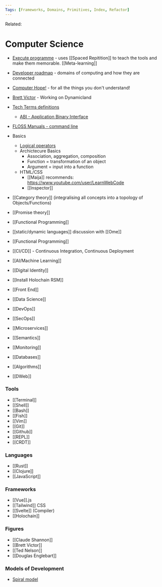 ```yaml
---
Tags: [Frameworks, Domains, Primitives, Index, Refactor]
---
```

Related: 
# Computer Science

- [Execute programme](https://www.executeprogram.com/) - uses [[Spaced Repitition]] to teach the tools and make them memorable. [[Meta-learning]]
- [Developer roadmap](https://github.com/kamranahmedse/developer-roadmap) - domains of computing and how they are connected
- [Computer Hope!](https://www.computerhope.com) - for all the things you don't understand!
- [Brett Victor](http://worrydream.com/?fbclid=IwAR3Ql6ka1wYvK4ReUJ2q1N4dChTJWJwDzPAfyV0ctKnj4UVlil4BJ-Bt964) - Working on Dynamicland
- [Tech Terms definitions](https://techterms.com/)
    - [ABI - Application Binary Interface](https://en.wikipedia.org/wiki/Application_binary_interface)
- [FLOSS Manuals - command line](http://write.flossmanuals.net/command-line/introduction/)
- Basics
   
    - [Logical operators](https://javascript.info/logical-operators)
    - Archictecure Basics
        - Association, aggregation, composition
        - Function = transformation of an object
        - Argument = input into a function
    - HTML/CSS
        - [[Maija]] recommends: https://www.youtube.com/user/LearnWebCode
        - [[Inspector]]
- [[Category theory]] (integralising all concepts into a topology of Objects/Functions)
- [[Promise theory]]
- [[Functional Programming]]
- [[static/dynamic languages]] discussion with [[Ome]]
- [[Functional Programming]]
- [[CI/CD]] - Continuous Integration, Continuous Deployment
- [[AI/Machine Learning]]
- [[Digital Identity]]
- [[Install Holochain RSM]]
- [[Front End]]
- [[Data Science]]
- [[DevOps]]
- [[SecOps]]
- [[Microservices]]
- [[Semantics]]
- [[Monitoring]]
- [[Databases]]
- [[Algorithms]]
- [[DWeb]]


### Tools
- [[Terminal]]
- [[Shell]]
- [[Bash]]
- [[Fish]]
- [[Vim]]
- [[Git]]
- [[Github]]
- [[REPL]]
- [[CRDT]]

### Languages
- [[Rust]]
- [[Clojure]]
- [[JavaScript]]

### Frameworks
- [[Vue]].js
- [[Tailwind]] CSS
- [[Svelte]] (Compiler)
- [[Holochain]]

### Figures
- [[Claude Shannon]]
- [[Brett Victor]]
- [[Ted Nelson]]
- [[Douglas Englebart]]


### Models of Development
- [Spiral model](https://en.wikipedia.org/wiki/Spiral_model)